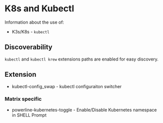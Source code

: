 # K8s and Kubectl

Information about the use of:

* K3s/K8s - `kubectl`

## Discoverability

`kubectl` and `kubectl krew` extensions paths are enabled for easy discovery.

## Extension

* kubectl-config_swap - kubectl configuraiton switcher
  
### Matrix specific
  
* powerline-kubernetes-toggle - Enable/Disable Kubernetes namespace in SHELL Prompt

